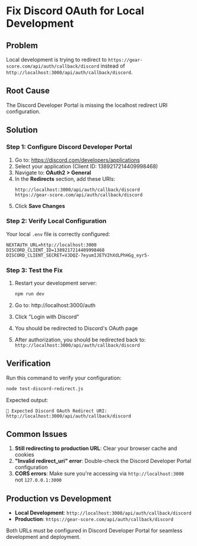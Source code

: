 # Fix Discord OAuth for Local Development

## Problem
Local development is trying to redirect to `https://gear-score.com/api/auth/callback/discord` instead of `http://localhost:3000/api/auth/callback/discord`.

## Root Cause
The Discord Developer Portal is missing the localhost redirect URI configuration.

## Solution

### Step 1: Configure Discord Developer Portal

1. Go to: https://discord.com/developers/applications
2. Select your application (Client ID: 1389217214409998468)
3. Navigate to: **OAuth2 > General**
4. In the **Redirects** section, add these URIs:
   ```
   http://localhost:3000/api/auth/callback/discord
   https://gear-score.com/api/auth/callback/discord
   ```
5. Click **Save Changes**

### Step 2: Verify Local Configuration

Your local `.env` file is correctly configured:
```env
NEXTAUTH_URL=http://localhost:3000
DISCORD_CLIENT_ID=1389217214409998468
DISCORD_CLIENT_SECRET=VJDQZ-7eyumIJETV2hXdLPhHGg_eyr5-
```

### Step 3: Test the Fix

1. Restart your development server:
   ```bash
   npm run dev
   ```

2. Go to: http://localhost:3000/auth

3. Click "Login with Discord"

4. You should be redirected to Discord's OAuth page

5. After authorization, you should be redirected back to: `http://localhost:3000/api/auth/callback/discord`

## Verification

Run this command to verify your configuration:
```bash
node test-discord-redirect.js
```

Expected output:
```
🔗 Expected Discord OAuth Redirect URI:
http://localhost:3000/api/auth/callback/discord
```

## Common Issues

1. **Still redirecting to production URL**: Clear your browser cache and cookies
2. **"Invalid redirect_uri" error**: Double-check the Discord Developer Portal configuration
3. **CORS errors**: Make sure you're accessing via `http://localhost:3000` not `127.0.0.1:3000`

## Production vs Development

- **Local Development**: `http://localhost:3000/api/auth/callback/discord`
- **Production**: `https://gear-score.com/api/auth/callback/discord`

Both URLs must be configured in Discord Developer Portal for seamless development and deployment.